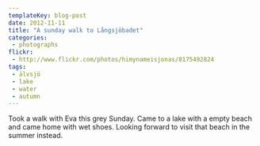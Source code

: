 ```yaml
---
templateKey: blog-post
date: 2012-11-11
title: "A sunday walk to Långsjöbadet"
categories:
 - photographs
flickr:
 - http://www.flickr.com/photos/himynameisjonas/8175492824
tags:
 - älvsjö
 - lake
 - water
 - autumn
---
```


Took a walk with Eva this grey Sunday. Came to a lake with a empty beach and came home with wet shoes. Looking forward to visit that beach in the summer instead.
